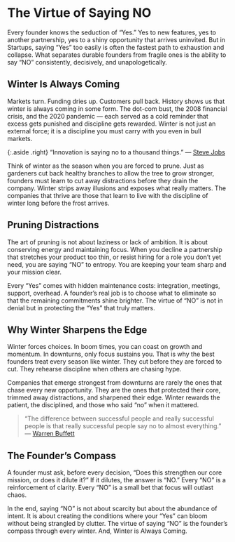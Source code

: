 # The Virtue of Saying NO

Every founder knows the seduction of “Yes.” Yes to new features, yes to another partnership, yes to a shiny opportunity that arrives uninvited. But in Startups, saying “Yes” too easily is often the fastest path to exhaustion and collapse. What separates durable founders from fragile ones is the ability to say “NO” consistently, decisively, and unapologetically.

## Winter Is Always Coming

Markets turn. Funding dries up. Customers pull back. History shows us that winter is always coming in some form. The dot-com bust, the 2008 financial crisis, and the 2020 pandemic — each served as a cold reminder that excess gets punished and discipline gets rewarded. Winter is not just an external force; it is a discipline you must carry with you even in bull markets.

{:.aside .right}
“Innovation is saying no to a thousand things.” — [Steve Jobs](https://en.wikipedia.org/wiki/Steve_Jobs)

Think of winter as the season when you are forced to prune. Just as gardeners cut back healthy branches to allow the tree to grow stronger, founders must learn to cut away distractions before they drain the company. Winter strips away illusions and exposes what really matters. The companies that thrive are those that learn to live with the discipline of winter long before the frost arrives.

## Pruning Distractions

The art of pruning is not about laziness or lack of ambition. It is about conserving energy and maintaining focus. When you decline a partnership that stretches your product too thin, or resist hiring for a role you don’t yet need, you are saying “NO” to entropy. You are keeping your team sharp and your mission clear.

Every “Yes” comes with hidden maintenance costs: integration, meetings, support, overhead. A founder’s real job is to choose what to eliminate so that the remaining commitments shine brighter. The virtue of “NO” is not in denial but in protecting the “Yes” that truly matters.

## Why Winter Sharpens the Edge

Winter forces choices. In boom times, you can coast on growth and momentum. In downturns, only focus sustains you. That is why the best founders treat every season like winter. They cut before they are forced to cut. They rehearse discipline when others are chasing hype.

Companies that emerge strongest from downturns are rarely the ones that chase every new opportunity. They are the ones that protected their core, trimmed away distractions, and sharpened their edge. Winter rewards the patient, the disciplined, and those who said “no” when it mattered.

> “The difference between successful people and really successful people is that really successful people say no to almost everything.” — [Warren Buffett](https://en.wikipedia.org/wiki/Warren_Buffett)

## The Founder’s Compass

A founder must ask, before every decision, “Does this strengthen our core mission, or does it dilute it?” If it dilutes, the answer is “NO.” Every “NO” is a reinforcement of clarity. Every “NO” is a small bet that focus will outlast chaos.

In the end, saying “NO” is not about scarcity but about the abundance of intent. It is about creating the conditions where your “Yes” can bloom without being strangled by clutter. The virtue of saying “NO” is the founder’s compass through every winter. And, Winter is Always Coming.